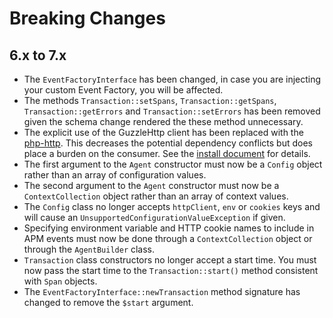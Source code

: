 
# Breaking Changes

## 6.x to 7.x
* The `EventFactoryInterface` has been changed, in case you are injecting your custom Event Factory, you will be affected.
* The methods `Transaction::setSpans`, `Transaction::getSpans`, `Transaction::getErrors` and `Transaction::setErrors` has been removed given the schema change rendered the these method unnecessary.
* The explicit use of the GuzzleHttp client has been replaced with the [php-http](http://docs.php-http.org/). This decreases the potential dependency conflicts but does place a burden on the consumer. See the [install document](install.md) for details.
* The first argument to the `Agent` constructor must now be a `Config` object rather than an array of configuration values.
* The second argument to the `Agent` constructor must now be a `ContextCollection` object rather than an array of context values.
* The `Config` class no longer accepts `httpClient`, `env` or `cookies` keys and will cause an `UnsupportedConfigurationValueException` if given.
* Specifying environment variable and HTTP cookie names to include in APM events must now be done through a `ContextCollection` object or through the `AgentBuilder` class.
* `Transaction` class constructors no longer accept a start time. You must now pass the start time to the `Transaction::start()` method consistent with `Span` objects.
* The `EventFactoryInterface::newTransaction` method signature has changed to remove the `$start` argument.